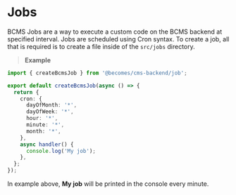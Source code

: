 # Jobs

BCMS Jobs are a way to execute a custom code on the BCMS backend at specified interval. Jobs are scheduled using Cron syntax. To create a job, all that is required is to create a file inside of the `src/jobs` directory.

> **Example**

```ts
import { createBcmsJob } from '@becomes/cms-backend/job';

export default createBcmsJob(async () => {
  return {
    cron: {
      dayOfMonth: '*',
      dayOfWeek: '*',
      hour: '*',
      minute: '*',
      month: '*',
    },
    async handler() {
      console.log('My job');
    },
  };
});
```

In example above, **My job** will be printed in the console every minute.